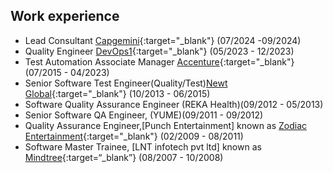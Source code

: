 ## Work experience 
- Lead Consultant [Capgemini](https://www.capgemini.com/){:target="_blank"} (07/2024 -09/2024)
- Quality Engineer [DevOps1](https://www.devops1.com.au/){:target="_blank"} (05/2023 - 12/2023)
- Test Automation Associate Manager [Accenture](https://www.accenture.com/){:target="_blank"} (07/2015 - 04/2023)
- Senior Software Test Engineer(Quality/Test)[Newt Global](https://newtglobal.com/){:target="_blank"} (10/2013 - 06/2015)
- Software Quality Assurance Engineer (REKA Health)(09/2012 - 05/2013)
- Senior Software QA Engineer, (YUME)(09/2011 - 09/2012)
- Quality Assurance Engineer,[Punch Entertainment] known as [Zodiac Entertainment](https://www.zodiac-entertainment.net/){:target="_blank"} (02/2009 - 08/2011)
- Software Master Trainee, [LNT infotech pvt ltd] known as [Mindtree](https://www.ltimindtree.com/){:target=“_blank”} (08/2007 - 10/2008)

